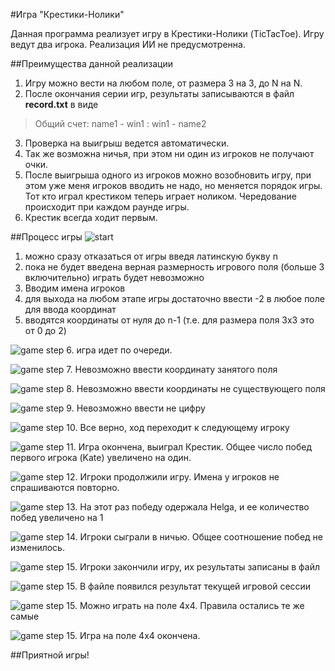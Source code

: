 #Игра "Крестики-Нолики"

Данная программа реализует игру в Крестики-Нолики (TicTacToe). Игру ведут два игрока. Реализация ИИ не предусмотренна.

##Преимущества данной реализации

1. Игру можно вести на любом поле, от размера 3 на 3, до N на N.
2. После окончания серии игр, результаты записываются в файл **record.txt** в виде 
>Общий счет: name1 - win1 : win1 - name2
3. Проверка на выигрыш ведется автоматически.
4. Так же возможна ничья, при этом ни один из игроков не получают очки.
5. После выигрыша одного из игроков можно возобновить игру, при этом уже меня игроков вводить не надо, но меняется порядок игры. Тот кто играл крестиком теперь играет ноликом. Чередование происходит при каждом раунде игры.
6. Крестик всегда ходит первым.

##Процесс игры
![start](resources/Screenshot_1.jpg)


1. можно сразу отказаться от игры введя латинскую букву n
2. пока не будет введена верная размерность игрового поля (больше 3 включительно) играть будет невозможно
3. Вводим имена игроков
4. для выхода на любом этапе игры достаточно ввести -2 в любое поле для ввода координат
5. вводятся координаты от нуля до n-1 (т.е. для размера поля 3x3 это от 0 до 2)

![game step](resources/Screenshot_2.jpg)
6. игра идет по очереди.

![game step](resources/Screenshot_3.jpg)
7. Невозможно ввести координату занятого поля

![game step](resources/Screenshot_4.jpg)
8. Невозможно ввести координаты не существующего поля

![game step](resources/Screenshot_5.jpg)
9. Невозможно ввести не цифру

![game step](resources/Screenshot_6.jpg)
10. Все верно, ход переходит к следующему игроку

![game step](resources/Screenshot_7.jpg)
11. Игра окончена, выиграл Крестик. Общее число побед первого игрока (Kate) увеличено на один.

![game step](resources/Screenshot_8.jpg)
12. Игроки продолжили игру. Имена у игроков не спрашиваются повторно.

![game step](resources/Screenshot_9.jpg)
13. На этот раз победу одержала Helga, и ее количество побед увеличено на 1

![game step](resources/Screenshot_10.jpg)
14. Игроки сыграли в ничью. Общее соотношение побед не изменилось.

![game step](resources/Screenshot_11.jpg)
15. Игроки закончили игру, их результаты записаны в файл

![game step](resources/Screenshot_12.jpg)
15. В файле появился результат текущей игровой сессии

![game step](resources/Screenshot_13.jpg)
15. Можно играть на поле 4x4. Правила остались те же самые

![game step](resources/Screenshot_14.jpg)
15. Игра на поле 4x4 окончена.

##Приятной игры!